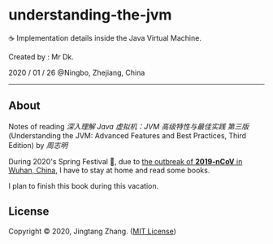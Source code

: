 # understanding-the-jvm

☕ Implementation details inside the Java Virtual Machine.

Created by : Mr Dk.

2020 / 01 / 26 @Ningbo, Zhejiang, China

---

## About

Notes of reading _深入理解 Java 虚拟机：JVM 高级特性与最佳实践 第三版_ (Understanding the JVM: Advanced Features and Best Practices, Third Edition) by _周志明_

During 2020's Spring Festival 🧨, due to [the outbreak of **2019-nCoV** in Wuhan, China](https://en.wikipedia.org/wiki/2019–20_Wuhan_coronavirus_outbreak), I have to stay at home and read some books.

I plan to finish this book during this vacation.

## License

Copyright © 2020, Jingtang Zhang. ([MIT License](./LICENSE))
